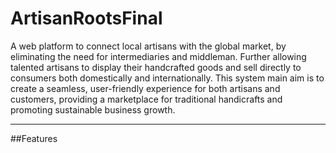 # ArtisanRootsFinal

A web platform to connect local artisans with the global market, by eliminating the need for intermediaries and middleman. Further allowing talented artisans to display their handcrafted goods and sell directly to consumers both domestically and internationally. This system main aim is to create a seamless, user-friendly experience for both artisans and customers, providing a marketplace for traditional handicrafts and promoting sustainable business growth.

---

##Features
